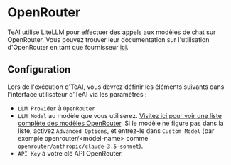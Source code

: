 

# OpenRouter

TeAI utilise LiteLLM pour effectuer des appels aux modèles de chat sur OpenRouter. Vous pouvez trouver leur documentation sur l'utilisation d'OpenRouter en tant que fournisseur [ici](https://docs.litellm.ai/docs/providers/openrouter).

## Configuration

Lors de l'exécution d'TeAI, vous devrez définir les éléments suivants dans l'interface utilisateur d'TeAI via les paramètres :
* `LLM Provider` à `OpenRouter`
* `LLM Model` au modèle que vous utiliserez.
[Visitez ici pour voir une liste complète des modèles OpenRouter](https://openrouter.ai/models).
Si le modèle ne figure pas dans la liste, activez `Advanced Options`, et entrez-le dans `Custom Model` (par exemple openrouter/&lt;model-name&gt; comme `openrouter/anthropic/claude-3.5-sonnet`).
* `API Key` à votre clé API OpenRouter.
